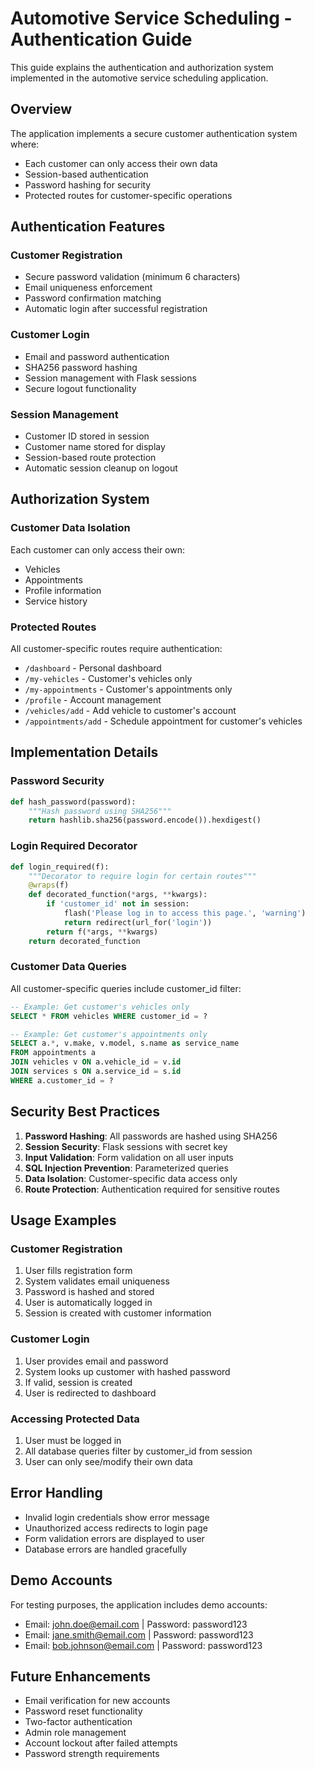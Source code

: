 # Automotive Service Scheduling - Authentication Guide

This guide explains the authentication and authorization system implemented in the automotive service scheduling application.

## Overview

The application implements a secure customer authentication system where:
- Each customer can only access their own data
- Session-based authentication
- Password hashing for security
- Protected routes for customer-specific operations

## Authentication Features

### Customer Registration
- Secure password validation (minimum 6 characters)
- Email uniqueness enforcement
- Password confirmation matching
- Automatic login after successful registration

### Customer Login
- Email and password authentication
- SHA256 password hashing
- Session management with Flask sessions
- Secure logout functionality

### Session Management
- Customer ID stored in session
- Customer name stored for display
- Session-based route protection
- Automatic session cleanup on logout

## Authorization System

### Customer Data Isolation
Each customer can only access their own:
- Vehicles
- Appointments
- Profile information
- Service history

### Protected Routes
All customer-specific routes require authentication:
- `/dashboard` - Personal dashboard
- `/my-vehicles` - Customer's vehicles only
- `/my-appointments` - Customer's appointments only
- `/profile` - Account management
- `/vehicles/add` - Add vehicle to customer's account
- `/appointments/add` - Schedule appointment for customer's vehicles

## Implementation Details

### Password Security
```python
def hash_password(password):
    """Hash password using SHA256"""
    return hashlib.sha256(password.encode()).hexdigest()
```

### Login Required Decorator
```python
def login_required(f):
    """Decorator to require login for certain routes"""
    @wraps(f)
    def decorated_function(*args, **kwargs):
        if 'customer_id' not in session:
            flash('Please log in to access this page.', 'warning')
            return redirect(url_for('login'))
        return f(*args, **kwargs)
    return decorated_function
```

### Customer Data Queries
All customer-specific queries include customer_id filter:
```sql
-- Example: Get customer's vehicles only
SELECT * FROM vehicles WHERE customer_id = ?

-- Example: Get customer's appointments only
SELECT a.*, v.make, v.model, s.name as service_name
FROM appointments a
JOIN vehicles v ON a.vehicle_id = v.id
JOIN services s ON a.service_id = s.id
WHERE a.customer_id = ?
```

## Security Best Practices

1. **Password Hashing**: All passwords are hashed using SHA256
2. **Session Security**: Flask sessions with secret key
3. **Input Validation**: Form validation on all user inputs
4. **SQL Injection Prevention**: Parameterized queries
5. **Data Isolation**: Customer-specific data access only
6. **Route Protection**: Authentication required for sensitive routes

## Usage Examples

### Customer Registration
1. User fills registration form
2. System validates email uniqueness
3. Password is hashed and stored
4. User is automatically logged in
5. Session is created with customer information

### Customer Login
1. User provides email and password
2. System looks up customer with hashed password
3. If valid, session is created
4. User is redirected to dashboard

### Accessing Protected Data
1. User must be logged in
2. All database queries filter by customer_id from session
3. User can only see/modify their own data

## Error Handling

- Invalid login credentials show error message
- Unauthorized access redirects to login page
- Form validation errors are displayed to user
- Database errors are handled gracefully

## Demo Accounts

For testing purposes, the application includes demo accounts:
- Email: john.doe@email.com | Password: password123
- Email: jane.smith@email.com | Password: password123
- Email: bob.johnson@email.com | Password: password123

## Future Enhancements

- Email verification for new accounts
- Password reset functionality
- Two-factor authentication
- Admin role management
- Account lockout after failed attempts
- Password strength requirements
